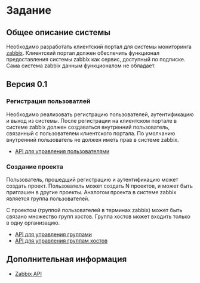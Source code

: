 # Задание #

## Общее описание системы ##

Необходимо разработать клиентский портал для системы мониторинга [zabbix](https://www.zabbix.com/).
Клиентский портал должен обеспечить функционал предоставления системы zabbix как сервис, доступный
по подписке. Сама система zabbix данным функционалом не обладает.

## Версия 0.1 ##

### Регистрация пользоватлей ###

Необходимо реализовать регистрацию пользователей, аутентификацию и выход из системы.
После регистрации на клиентском портале в системе zabbix должен создаваться
внутренний пользователь, связанный с пользователем клиентского портала. По умолчанию
внутренний пользователь не должен иметь прав в системе zabbix.

* [API для управления пользователями](https://www.zabbix.com/documentation/3.4/manual/api/reference/user)

### Создание проекта ###

Пользователь, прошедщий регистрацию и аутентификацию может создать проект. Пользователь может
создать N проектов, и может быть приглашен в другие проекты. Аналогом проекта в системе zabbix 
является группа пользователей.

С проектом (группой пользователей в терминах zabbix) может быть связано множество групп хостов.
Группа хостов может входить только в одну организацию.

* [API для управления группами](https://www.zabbix.com/documentation/3.4/manual/api/reference/usergroup)
* [API для управления группам хостов](https://www.zabbix.com/documentation/3.4/manual/api/reference/hostgroup)

## Дополнительная информация ##

* [Zabbix API](https://www.zabbix.com/documentation/3.4/manual/api)